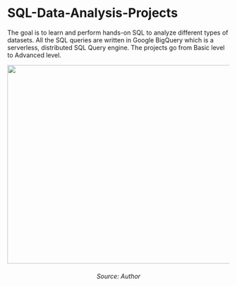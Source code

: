 # SQL-Data-Analysis-Projects
The goal is to learn and perform hands-on SQL to analyze different types of datasets. All the SQL queries are written in Google BigQuery which is a serverless, distributed SQL Query engine. The projects go from Basic level to Advanced level. 

<p align="center">
  <img width="550" height="450" src="https://github.com/chayansraj/SQL-Data-Analysis-Projects/assets/22219089/fb2d5b02-9781-4ca2-970d-081c1a0ac6f8">
  <h6 align = "center" > Source: Author </h6>
</p>



